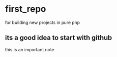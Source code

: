 # first_repo
for building new projects in pure php
## its a good idea to start with github
this is an important note
